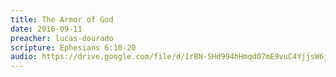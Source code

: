 ```yaml
---
title: The Armor of God
date: 2016-09-11
preacher: lucas-dourado
scripture: Ephesians 6:10-20
audio: https://drive.google.com/file/d/1rBN-SHd994hHmqd07mE9vuC4YjjsW6je/view
---
```

